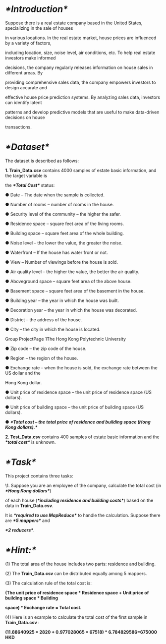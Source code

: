 # ***\*Introduction\**** 

Suppose there is a real estate company based in the United States, specializing in the sale of houses 

in various locations. In the real estate market, house prices are influenced by a variety of factors, 

including location, size, noise level, air conditions, etc. To help real estate investors make informed 

decisions, the company regularly releases information on house sales in different areas. By 

providing comprehensive sales data, the company empowers investors to design accurate and 

effective house price prediction systems. By analyzing sales data, investors can identify latent 

patterns and develop predictive models that are useful to make data-driven decisions on house 

transactions. 

# ***\*Dataset\**** 

The dataset is described as follows: 

**1. Train_Data.csv** contains 4000 samples of estate basic information, and the target variable is 

the ***\*Total Cost\**** status: 

● Date – The date when the sample is collected. 

● Number of rooms – number of rooms in the house. 

● Security level of the community – the higher the safer. 

● Residence space – square feet area of the living rooms. 

● Building space – square feet area of the whole building. 

● Noise level – the lower the value, the greater the noise. 

● Waterfront – If the house has water front or not. 

● View – Number of viewings before the house is sold. 

● Air quality level – the higher the value, the better the air quality. 

● Aboveground space – square feet area of the above house. 

● Basement space – square feet area of the basement in the house. 

● Building year – the year in which the house was built. 

● Decoration year – the year in which the house was decorated. 

● District – the address of the house. 

● City – the city in which the house is located. 

Group ProjectPage 1The Hong Kong Polytechnic University 

● Zip code – the zip code of the house. 

● Region – the region of the house. 

● Exchange rate – when the house is sold, the exchange rate between the US dollar and the 

Hong Kong dollar. 

● Unit price of residence space – the unit price of residence space (US dollars). 

● Unit price of building space – the unit price of building space (US dollars). 

● ***\*Total cost – the total price of residence and building space (Hong Kong dollars).\**** 

**2. Test_Data.csv** contains 400 samples of estate basic information and the ***\*total cost\**** is unknown. 

# ***\*Task\**** 

This project contains three tasks: 

\1. Suppose you are an employee of the company, calculate the total cost (in ***\*Hong Kong dollars\****) 

of each house (***\*including residence and building costs\****) based on the data in **Train_Data.csv**. 

It is ***\*required to use MapReduce\**** to handle the calculation. Suppose there are ***\*5 mappers\**** and 

***\*2 reducers\****. 

# ***\*Hint:\**** 

(1) The total area of the house includes two parts: residence and building. 

(2) The **Train_Data.csv** can be distributed equally among 5 mappers. 

(3) The calculation rule of the total cost is: 

**(The unit price of residence space \* Residence space + Unit price of building space \* Building** 

**space) \* Exchange rate = Total cost.** 

(4) Here is an example to calculate the total cost of the first sample in **Train_Data.csv** : 

**(11.88640925 \* 2820 + 0.977028065 \* 67518) \* 6.784829586=675000 HKD** 


 

 

 

 

 